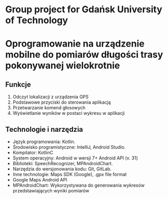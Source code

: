 # Group project for Gdańsk University of Technology

# Oprogramowanie na urządzenie mobilne do pomiarów długości trasy pokonywanej wielokrotnie

## Funkcje
1. Odczyt lokalizacji z urządzenia GPS
1. Podstawowe przyciski do sterowania aplikacją
1. Przetwarzanie komend głosowych
1. Wyświetlanie wyników w postaci wykresu w aplikacji  

## Technologie i narzędzia
* Język programowania: Kotlin.
* Środowisko programistyczne: IntelliJ, Android Studio.
* Kompilator: KotlinC
* System operacyjny: Android w wersji 7+ Android API (v. 31)
* Biblioteki: SpeechRecognizer, MPAndroidChart.
* Narzędzia do wersjonowania kodu: Git, GitLab.
* Inne technologie: Maps SDK (Google), .gpx file format
* Google Maps Android API
* MPAndroidChart: Wykorzystywana do generowania wykresów przedstawiających 
wyniki pomiarów
